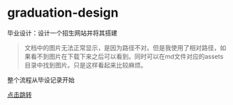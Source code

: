 # graduation-design
毕业设计：设计一个招生网站并将其搭建

> 文档中的图片无法正常显示，是因为路径不对。但是我使用了相对路径，如果看不到图片在下载下来之后可以看到。同时可以在md文件对应的assets目录中找到图片。只是这样看起来比较麻烦。

整个流程从毕设记录开始

[点击跳转](./毕设记录-ZZC.md)

